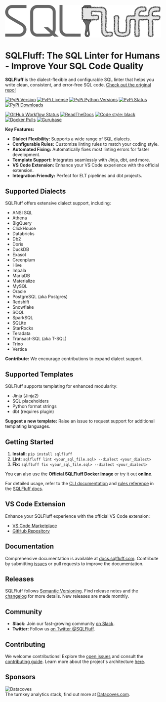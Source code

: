 ![SQLFluff](https://raw.githubusercontent.com/sqlfluff/sqlfluff/main/images/sqlfluff-wide.png)

# SQLFluff: The SQL Linter for Humans - Improve Your SQL Code Quality

**SQLFluff** is the dialect-flexible and configurable SQL linter that helps you write clean, consistent, and error-free SQL code.  [Check out the original repo!](https://github.com/sqlfluff/sqlfluff)

[![PyPi Version](https://img.shields.io/pypi/v/sqlfluff.svg?style=flat-square&logo=PyPi)](https://pypi.org/project/sqlfluff/)
[![PyPi License](https://img.shields.io/pypi/l/sqlfluff.svg?style=flat-square)](https://pypi.org/project/sqlfluff/)
[![PyPi Python Versions](https://img.shields.io/pypi/pyversions/sqlfluff.svg?style=flat-square)](https://pypi.org/project/sqlfluff/)
[![PyPi Status](https://img.shields.io/pypi/status/sqlfluff.svg?style=flat-square)](https://pypi.org/project/sqlfluff/)
[![PyPi Downloads](https://img.shields.io/pypi/dm/sqlfluff?style=flat-square)](https://pypi.org/project/sqlfluff/)

[![GitHub Workflow Status](https://img.shields.io/github/actions/workflow/status/sqlfluff/sqlfluff/.github/workflows/ci-tests.yml?logo=github&style=flat-square)](https://github.com/sqlfluff/sqlfluff/actions/workflows/ci-tests.yml?query=branch%3Amain)
[![ReadTheDocs](https://img.shields.io/readthedocs/sqlfluff?style=flat-square&logo=Read%20the%20Docs)](https://sqlfluff.readthedocs.io)
[![Code style: black](https://img.shields.io/badge/code%20style-black-000000.svg?style=flat-square)](https://github.com/psf/black)
[![Docker Pulls](https://img.shields.io/docker/pulls/sqlfluff/sqlfluff?logo=docker&style=flat-square)](https://hub.docker.com/r/sqlfluff/sqlfluff)
[![Gurubase](https://img.shields.io/badge/Gurubase-Ask%20SQLFluff%20Guru-006BFF?style=flat-square)](https://gurubase.io/g/sqlfluff)

**Key Features:**

*   **Dialect Flexibility:** Supports a wide range of SQL dialects.
*   **Configurable Rules:** Customize linting rules to match your coding style.
*   **Automated Fixing:** Automatically fixes most linting errors for faster development.
*   **Template Support:** Integrates seamlessly with Jinja, dbt, and more.
*   **VS Code Extension:** Enhance your VS Code experience with the official extension.
*   **Integration Friendly:**  Perfect for ELT pipelines and dbt projects.

## Supported Dialects

SQLFluff offers extensive dialect support, including:

*   ANSI SQL
*   Athena
*   BigQuery
*   ClickHouse
*   Databricks
*   Db2
*   Doris
*   DuckDB
*   Exasol
*   Greenplum
*   Hive
*   Impala
*   MariaDB
*   Materialize
*   MySQL
*   Oracle
*   PostgreSQL (aka Postgres)
*   Redshift
*   Snowflake
*   SOQL
*   SparkSQL
*   SQLite
*   StarRocks
*   Teradata
*   Transact-SQL (aka T-SQL)
*   Trino
*   Vertica

**Contribute:**  We encourage contributions to expand dialect support.

## Supported Templates

SQLFluff supports templating for enhanced modularity:

*   Jinja (Jinja2)
*   SQL placeholders
*   Python format strings
*   dbt (requires plugin)

**Suggest a new template:**  Raise an issue to request support for additional templating languages.

## Getting Started

1.  **Install:**  `pip install sqlfluff`
2.  **Lint:**  `sqlfluff lint <your_sql_file.sql> --dialect <your_dialect>`
3.  **Fix:**  `sqlfluff fix <your_sql_file.sql> --dialect <your_dialect>`

You can also use the [**Official SQLFluff Docker Image**](https://hub.docker.com/r/sqlfluff/sqlfluff) or try it out [**online**](https://online.sqlfluff.com/).

For detailed usage, refer to the [CLI documentation](https://docs.sqlfluff.com/en/stable/perma/cli.html) and [rules reference](https://docs.sqlfluff.com/en/stable/perma/rules.html) in the [SQLFluff docs](https://docs.sqlfluff.com/en/stable/).

## VS Code Extension

Enhance your SQLFluff experience with the official VS Code extension:

*   [VS Code Marketplace](https://marketplace.visualstudio.com/items?itemName=dorzey.vscode-sqlfluff)
*   [GitHub Repository](https://github.com/sqlfluff/vscode-sqlfluff)

## Documentation

Comprehensive documentation is available at [docs.sqlfluff.com](https://docs.sqlfluff.com/en/stable/).  Contribute by submitting [issues](https://github.com/sqlfluff/sqlfluff/issues) or pull requests to improve the documentation.

## Releases

SQLFluff follows [Semantic Versioning](https://semver.org/spec/v2.0.0.html).  Find release notes and the [changelog](CHANGELOG.md) for more details.  New releases are made monthly.

## Community

*   **Slack:** Join our fast-growing community [on Slack](https://join.slack.com/t/sqlfluff/shared_invite/zt-2qtu36kdt-OS4iONPbQ3aCz2DIbYJdWg).
*   **Twitter:** Follow us [on Twitter @SQLFluff](https://twitter.com/SQLFluff).

## Contributing

We welcome contributions! Explore the [open issues](https://github.com/sqlfluff/sqlfluff/issues) and consult the [contributing guide](CONTRIBUTING.md).  Learn more about the project's architecture [here](https://docs.sqlfluff.com/en/stable/perma/architecture.html).

## Sponsors

<img src="images/datacoves.png" alt="Datacoves" width="150"/><br>
The turnkey analytics stack, find out more at [Datacoves.com](https://datacoves.com/).